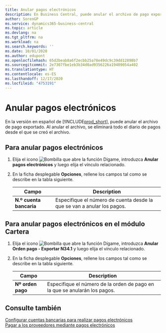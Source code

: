 ```yaml
---
title: Anular pagos electrónicos
description: En Business Central, puede anular el archivo de pago exportado. Al anular el archivo, se eliminará todo el diario de pagos desde el que se creó el archivo.
author: SorenGP
ms.service: dynamics365-business-central
ms.topic: article
ms.devlang: na
ms.tgt_pltfrm: na
ms.workload: na
ms.search.keywords: ''
ms.date: 10/01/2020
ms.author: edupont
ms.openlocfilehash: 65d2beab8a6f2ecbb25a78e49dc9c39dd12898b7
ms.sourcegitcommit: 2e7307fbe1eb3b34d0ad9356226a19409054a402
ms.translationtype: HT
ms.contentlocale: es-ES
ms.lasthandoff: 12/17/2020
ms.locfileid: "4753191"
---
```

# <a name="void-electronic-payments"></a>Anular pagos electrónicos

En la versión en español de [!INCLUDE[prod_short](../../includes/prod_short.md)], puede anular el archivo de pago exportado. Al anular el archivo, se eliminará todo el diario de pagos desde el que se creó el archivo.  

## <a name="to-void-electronic-payments"></a>Para anular pagos electrónicos  

1. Elija el icono ![Bombilla que abre la función Dígame](../../media/ui-search/search_small.png "Dígame qué desea hacer"), introduzca **Anular pagos electrónicos** y luego elija el vínculo relacionado.  
2. En la ficha desplegable **Opciones**, rellene los campos tal como se describe en la tabla siguiente.  

    |Campo|Description|  
    |-----|-----------|  
    |**N.º cuenta bancaria**|Especifique el número de cuenta desde la que se van a anular los pagos.|  

## <a name="to-void-electronic-payments-in-the-cartera-module"></a>Para anular pagos electrónicos en el módulo Cartera  

1. Elija el icono ![Bombilla que abre la función Dígame](../../media/ui-search/search_small.png "Dígame qué desea hacer"), introduzca **Anular Orden pago - Exportar N34.1** y luego elija el vínculo relacionado.  
2. En la ficha desplegable **Opciones**, rellene los campos tal como se describe en la tabla siguiente.  

    |Campo|Description|  
    |-----|-----------|  
    |**Nº orden pago**|Especifique el número de la orden de pago en la que se anularán los pagos.|  

## <a name="see-also"></a>Consulte también

[Configurar cuentas bancarias para realizar pagos electrónicos](how-to-set-up-bank-accounts-for-electronic-payments.md)  
[Pagar a los proveedores mediante pagos electrónicos](how-to-pay-vendors-by-using-electronic-payments.md)  

